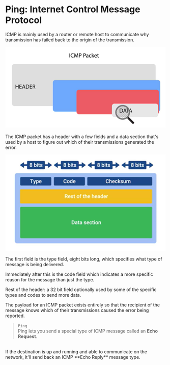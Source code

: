 # Ping: Internet Control Message Protocol

ICMP is mainly used by a router or remote host to communicate why transmission has failed back to the origin of the transmission.

![image](images/icmp-packet.png)

The ICMP packet has a header with a few fields and a data section that's used by a host to figure out which of their transmissions generated the error.

![image](images/make-up-icmp.png)

The first field is the type field, eight bits long, which specifies what type of message is being delivered.

Immediately after this is the code field which indicates a more specific reason for the message than just the type.

Rest of the header: a 32  bit field optionally used by some of the specific types and codes to send more data.

The payload for an ICMP packet exists entirely so that the recipient of the message knows which of their transmissions caused the error being reported.

> `Ping` <br>
Ping lets you send a special type of ICMP message called an **Echo Request**. <br>
<br>
If the destination is up and running and able to communicate on the network, it'll send back an ICMP **Echo Reply** message type.
